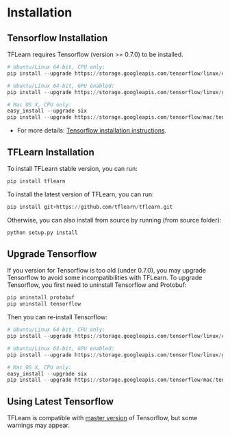 # Installation

## Tensorflow Installation

TFLearn requires Tensorflow (version >= 0.7.0) to be installed.

```python
# Ubuntu/Linux 64-bit, CPU only:
pip install --upgrade https://storage.googleapis.com/tensorflow/linux/cpu/tensorflow-0.7.1-cp27-none-linux_x86_64.whl

# Ubuntu/Linux 64-bit, GPU enabled:
pip install --upgrade https://storage.googleapis.com/tensorflow/linux/gpu/tensorflow-0.7.1-cp27-none-linux_x86_64.whl

# Mac OS X, CPU only:
easy_install --upgrade six
pip install --upgrade https://storage.googleapis.com/tensorflow/mac/tensorflow-0.7.1-cp27-none-any.whl
```

- For more details: [Tensorflow installation instructions](https://github.com/tensorflow/tensorflow/blob/master/tensorflow/g3doc/get_started/os_setup.md).

## TFLearn Installation

To install TFLearn stable version, you can run:
```python
pip install tflearn
```

To install the latest version of TFLearn, you can run:
```python
pip install git+https://github.com/tflearn/tflearn.git
```
Otherwise, you can also install from source by running (from source folder):
```python
python setup.py install
```

## Upgrade Tensorflow

If you version for Tensorflow is too old (under 0.7.0), you may upgrade Tensorflow to avoid some incompatibilities with TFLearn.
To upgrade Tensorflow, you first need to uninstall Tensorflow and Protobuf:

```python
pip uninstall protobuf
pip uninstall tensorflow
```

Then you can re-install Tensorflow:

```python
# Ubuntu/Linux 64-bit, CPU only:
pip install --upgrade https://storage.googleapis.com/tensorflow/linux/cpu/tensorflow-0.7.1-cp27-none-linux_x86_64.whl

# Ubuntu/Linux 64-bit, GPU enabled:
pip install --upgrade https://storage.googleapis.com/tensorflow/linux/gpu/tensorflow-0.7.1-cp27-none-linux_x86_64.whl

# Mac OS X, CPU only:
easy_install --upgrade six
pip install --upgrade https://storage.googleapis.com/tensorflow/mac/tensorflow-0.7.1-cp27-none-any.whl
```

## Using Latest Tensorflow

TFLearn is compatible with [master version](https://github.com/tensorflow/tensorflow) of Tensorflow, but some warnings may appear.

